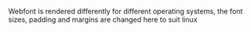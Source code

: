 Webfont is rendered differently for different operating systems, the font sizes, padding and margins are changed here to suit linux
